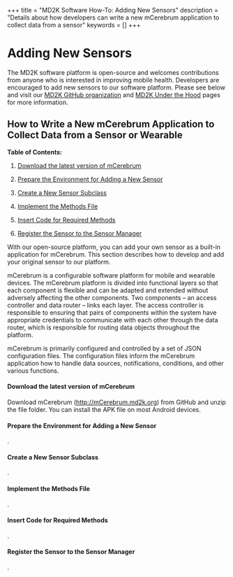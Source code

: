 +++
title = "MD2K Software How-To: Adding New Sensors"
description = "Details about how developers can write a new mCerebrum application to collect data from a sensor"
keywords = []
+++


# Adding New Sensors

The MD2K software platform is open-source and welcomes contributions from anyone who is interested in improving mobile health. Developers are encouraged to add new sensors to our software platform. Please see below and visit our [MD2K GitHub organization](https://www.github.com/MD2Korg/) and [MD2K Under the Hood](http://software.md2k.org/under-the-hood/) pages for more information.

## How to Write a New mCerebrum Application to Collect Data from a Sensor or Wearable

**Table of Contents:**

1. [Download the latest version of mCerebrum](#head1)

2. [Prepare the Environment for Adding a New Sensor](#head2)

3. [Create a New Sensor Subclass](#head3)

4. [Implement the Methods File](#head4)

5. [Insert Code for Required Methods](#head5)

6. [Register the Sensor to the Sensor Manager](#head6)

With our open-source platform, you can add your own sensor as a built-in application for mCerebrum. This section describes how to develop and add your original sensor to our platform.

mCerebrum is a configurable software platform for mobile and wearable devices. The mCerebrum platform is divided into functional layers so that each component is flexible and can be adapted and extended without adversely affecting the other components. Two components – an access controller and data router – links each layer. The access controller is responsible to ensuring that pairs of components within the system have appropriate credentials to communicate with each other through the data router, which is responsible for routing data objects throughout the platform.

mCerebrum is primarily configured and controlled by a set of JSON configuration files. The configuration files inform the mCerebrum application how to handle data sources, notifications, conditions, and other various functions.

#### <a name="head1"></a>Download the latest version of mCerebrum
Download mCerebrum (http://mCerebrum.md2k.org) from GitHub and unzip the file folder. You can install the APK file on most Android devices.

#### <a name="head2"></a>Prepare the Environment for Adding a New Sensor
.



#### <a name="head3"></a>Create a New Sensor Subclass
.


#### <a name="head4"></a>Implement the Methods File
.


#### <a name="head5"></a>Insert Code for Required Methods
.


#### <a name="head6"></a>Register the Sensor to the Sensor Manager
.
